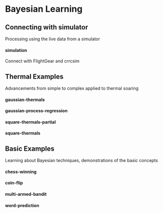 # Bayesian Learning

## Connecting with simulator
Processing using the live data from a simulator

#### simulation
Connect with FlightGear and crrcsim

## Thermal Examples
Advancements from simple to complex applied to thermal soaring

#### gaussian-thermals
#### gaussian-process-regression
#### square-thermals-partial
#### square-thermals

## Basic Examples
Learning about Bayesian techniques, demonstrations of the basic concepts

#### chess-winning
#### coin-flip
#### multi-armed-bandit
#### word-prediction
